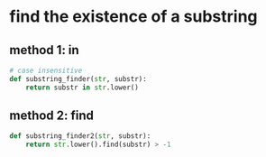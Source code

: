 # find the existence of a substring

## method 1: in

```python
# case insensitive
def substring_finder(str, substr):
    return substr in str.lower()
```
## method 2: find
```python
def substring_finder2(str, substr):
    return str.lower().find(substr) > -1
```
